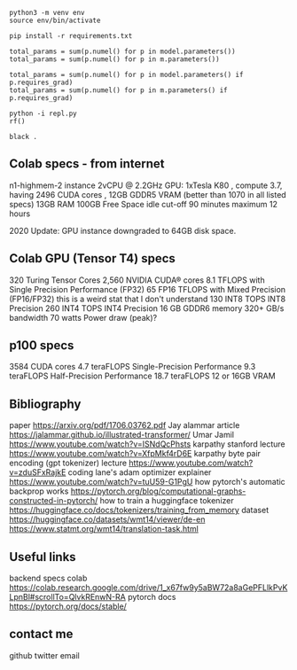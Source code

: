 ```
python3 -m venv env
source env/bin/activate

pip install -r requirements.txt

total_params = sum(p.numel() for p in model.parameters())
total_params = sum(p.numel() for p in m.parameters())

total_params = sum(p.numel() for p in model.parameters() if p.requires_grad)
total_params = sum(p.numel() for p in m.parameters() if p.requires_grad)

python -i repl.py
rf()

black .
```




## Colab specs - from internet
n1-highmem-2 instance
2vCPU @ 2.2GHz
GPU: 1xTesla K80 , compute 3.7, having 2496 CUDA cores , 12GB GDDR5 VRAM
  (better than 1070 in all listed specs)
13GB RAM
100GB Free Space
idle cut-off 90 minutes
maximum 12 hours

2020 Update:
GPU instance downgraded to 64GB disk space.

## Colab GPU (Tensor T4) specs
320 Turing Tensor Cores
2,560 NVIDIA CUDA® cores
8.1 TFLOPS with Single Precision Performance (FP32)
65 FP16 TFLOPS with Mixed Precision (FP16/FP32)
  this is a weird stat that I don't understand
130 INT8 TOPS INT8 Precision
260 INT4 TOPS INT4 Precision
16 GB GDDR6 memory
320+ GB/s bandwidth
70 watts Power draw (peak)?

## p100 specs
3584 CUDA cores
4.7 teraFLOPS
Single-Precision Performance	9.3 teraFLOPS
Half-Precision Performance	18.7 teraFLOPS
12 or 16GB VRAM

## Bibliography
paper
  https://arxiv.org/pdf/1706.03762.pdf
Jay alammar article
  https://jalammar.github.io/illustrated-transformer/
Umar Jamil
  https://www.youtube.com/watch?v=ISNdQcPhsts
karpathy stanford lecture
  https://www.youtube.com/watch?v=XfpMkf4rD6E
karpathy byte pair encoding (gpt tokenizer) lecture
  https://www.youtube.com/watch?v=zduSFxRajkE
coding lane's adam optimizer explainer
  https://www.youtube.com/watch?v=tuU59-G1PgU
how pytorch's automatic backprop works
  https://pytorch.org/blog/computational-graphs-constructed-in-pytorch/
how to train a huggingface tokenizer
  https://huggingface.co/docs/tokenizers/training_from_memory
dataset
  https://huggingface.co/datasets/wmt14/viewer/de-en
  https://www.statmt.org/wmt14/translation-task.html

## Useful links
backend specs colab
  https://colab.research.google.com/drive/1_x67fw9y5aBW72a8aGePFLlkPvKLpnBl#scrollTo=QlvkREnwN-RA
pytorch docs
  https://pytorch.org/docs/stable/

## contact me
github
twitter
email


